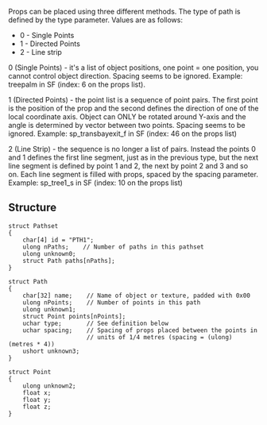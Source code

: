Props can be placed using three different methods. The type of path is
defined by the type parameter. Values are as follows:

  - 0 - Single Points
  - 1 - Directed Points
  - 2 - Line strip

0 (Single Points) - it's a list of object positions, one point = one
position, you cannot control object direction. Spacing seems to be
ignored. Example: treepalm in SF (index: 6 on the props list).

1 (Directed Points) - the point list is a sequence of point pairs. The
first point is the position of the prop and the second defines the
direction of one of the local coordinate axis. Object can ONLY be
rotated around Y-axis and the angle is determined by vector between two
points. Spacing seems to be ignored. Example: sp_transbayexit_f in SF
(index: 46 on the props list)

2 (Line Strip) - the sequence is no longer a list of pairs. Instead the
points 0 and 1 defines the first line segment, just as in the previous
type, but the next line segment is defined by point 1 and 2, the next by
point 2 and 3 and so on. Each line segment is filled with props, spaced
by the spacing parameter. Example: sp_tree1_s in SF (index: 10 on the
props list)

## Structure

```
struct Pathset
{
    char[4] id = "PTH1";
    ulong nPaths;    // Number of paths in this pathset
    ulong unknown0;
    struct Path paths[nPaths];
}

struct Path
{
    char[32] name;    // Name of object or texture, padded with 0x00
    ulong nPoints;    // Number of points in this path
    ulong unknown1;
    struct Point points[nPoints];
    uchar type;       // See definition below
    uchar spacing;    // Spacing of props placed between the points in
                      // units of 1/4 metres (spacing = (ulong)(metres * 4))
    ushort unknown3;
}

struct Point
{
    ulong unknown2;
    float x;
    float y;
    float z;
}
```

